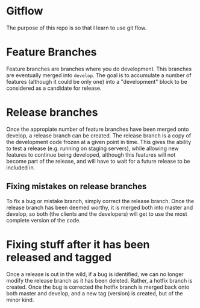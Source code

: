 # Gitflow

The purpose of this repo is so that I learn to use git flow.

# Feature Branches

Feature branches are branches where you do development. This branches
are eventually merged into `develop`. The goal is to accumulate a
number of features (although it could be only one) into a
"development" block to be considered as a candidate for release.

# Release branches

Once the appropiate number of feature branches have been merged onto
develop, a release branch can be created. The release branch is a copy
of the development code frozen at a given point in time. This gives
the ability to test a release (e.g. running on staging servers), while
allowing new features to continue being developed, although this
features will not become part of the release, and will have to wait
for a future release to be included in.

## Fixing mistakes on release branches

To fix a bug or mistake branch, simply correct the release
branch. Once the release branch has been deemed worthy, it is merged
both into master and develop, so both (the clients and the developers)
will get to use the most complete version of the code.

# Fixing stuff after it has been released and tagged

Once a release is out in the wild, if a bug is identified, we can no
longer modify the release branch as it has been deleted. Rather, a
hotfix branch is created. Once the bug is corrected the hotfix branch
is merged back onto both master and develop, and a new tag (version)
is created, but of the minor kind.
